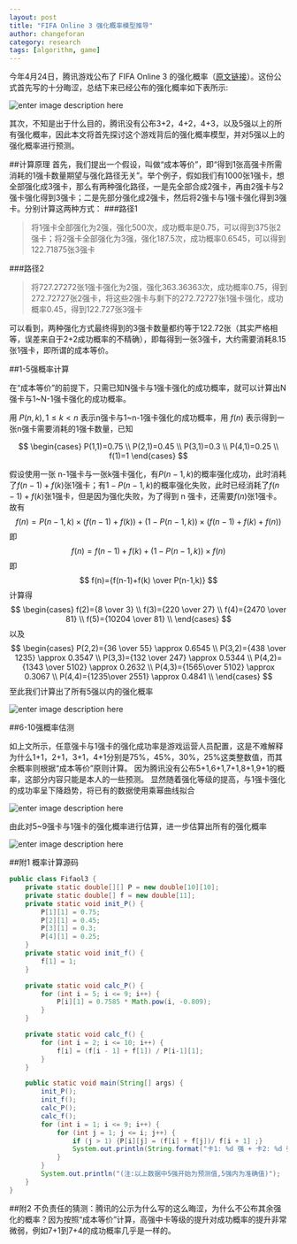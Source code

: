 ```yaml
---
layout: post
title: "FIFA Online 3 强化概率模型推导"
author: changeforan
category: research
tags: [algorithm, game]
---
```

今年4月24日，腾讯游戏公布了 FIFA Online 3 的强化概率（[原文链接](http://eafifa.qq.com/webplat/info/news_version3/6241/6242/6243/m4639/201704/576522.shtml)）。这份公式首先写的十分晦涩，总结下来已经公布的强化概率如下表所示:

![enter image description here](../../../../Downloads/MyBlog-master/MyBlog-master/img/fifaol3_1.png)

其次，不知是出于什么目的，腾讯没有公布3+2，4+2，4+3，以及5强以上的所有强化概率，因此本文将首先探讨这个游戏背后的强化概率模型，并对5强以上的强化概率进行预测。

##计算原理
首先，我们提出一个假设，叫做“成本等价”，即“得到1张高强卡所需消耗的1强卡数量期望与强化路径无关”。举个例子，假如我们有1000张1强卡，想全部强化成3强卡，那么有两种强化路径，一是先全部合成2强卡，再由2强卡与2强卡强化得到3强卡；二是先部分强化成2强卡，然后将2强卡与1强卡强化得到3强卡。分别计算这两种方式：
###路径1
>将1强卡全部强化为2强，强化500次，成功概率是0.75，可以得到375张2强卡；将2强卡全部强化为3强，强化187.5次，成功概率0.6545，可以得到122.71875张3强卡

###路径2
>将727.27272张1强卡强化为2强，强化363.36363次，成功概率0.75，得到272.72727张2强卡，将这些2强卡与剩下的272.72727张1强卡强化，成功概率0.45，得到122.727张3强卡

可以看到，两种强化方式最终得到的3强卡数量都约等于122.72张（其实严格相等，误差来自于2+2成功概率的不精确），即每得到一张3强卡，大约需要消耗8.15张1强卡，即所谓的成本等价。


##1-5强概率计算

在“成本等价”的前提下，只需已知N强卡与1强卡强化的成功概率，就可以计算出N强卡与1~N-1强卡强化的成功概率。

用 $P(n,k),1 \le k \lt n$ 表示n强卡与1~n-1强卡强化的成功概率，用 $f(n)$ 表示得到一张n强卡需要消耗的1强卡数量，已知

$$
\begin{cases}
P(1,1)=0.75 \\
P(2,1)=0.45 \\
P(3,1)=0.3 \\
P(4,1)=0.25 \\
f(1)=1
\end{cases}
$$

假设使用一张 n-1强卡与一张k强卡强化，有$P(n-1,k)$的概率强化成功，此时消耗了$f(n-1)+f(k)$张1强卡；有$1-P(n-1,k)$的概率强化失败，此时已经消耗了$f(n-1)+f(k)$张1强卡，但是因为强化失败，为了得到 n 强卡，还需要$f(n)$张1强卡。故有
$$
f(n)=P(n-1,k) \times (f(n-1) + f(k)) + (1-P(n-1,k)) \times (f(n-1)+f(k)+f(n)) 
$$
即
$$
f(n)=f(n-1)+f(k)+(1-P(n-1,k))\times f(n) 
$$
即
$$
f(n)={f(n-1)+f(k) \over P(n-1,k)}
$$
计算得
$$
\begin{cases}
f(2)={8 \over 3} \\
f(3)={220 \over 27} \\
f(4)={2470 \over 81} \\
f(5)={10204 \over 81} \\
\end{cases}
$$
以及
$$
\begin{cases}
P(2,2)={36 \over 55} \approx 0.6545 \\
P(3,2)={438 \over 1235} \approx 0.3547 \\
P(3,3)={132 \over 247} \approx 0.5344 \\
P(4,2)={1343 \over 5102} \approx 0.2632 \\
P(4,3)={1565\over 5102} \approx 0.3067 \\
P(4,4)={1235\over 2551} \approx 0.4841 \\
\end{cases}
$$
至此我们计算出了所有5强以内的强化概率

![enter image description here](../../../../Downloads/MyBlog-master/MyBlog-master/img/fifaol3_2.png)

##6-10强概率估测

如上文所示，任意强卡与1强卡的强化成功率是游戏运营人员配置，这是不难解释为什么1+1，2+1，3+1，4+1分别是75%，45%，30%，25%这类整数值，而其余概率则根据“成本等价”原则计算。
因为腾讯没有公布5+1,6+1,7+1,8+1,9+1的概率，这部分内容只能是本人的一些预测。
显然随着强化等级的提高，与1强卡强化的成功率呈下降趋势，将已有的数据使用乘幂曲线拟合

![enter image description here](../../../../Downloads/MyBlog-master/MyBlog-master/img/fifaol3_3.jpg)

 由此对5~9强卡与1强卡的强化概率进行估算，进一步估算出所有的强化概率
 
![enter image description here](../../../../Downloads/MyBlog-master/MyBlog-master/img/fifaol3_4.png)

##附1
概率计算源码

```java
public class Fifaol3 {
    private static double[][] P = new double[10][10];
    private static double[] f = new double[11];
    private static void init_P() {
        P[1][1] = 0.75;
        P[2][1] = 0.45;
        P[3][1] = 0.3;
        P[4][1] = 0.25;
    }
    private static void init_f() {
        f[1] = 1;
    }

    private static void calc_P() {
        for (int i = 5; i <= 9; i++) {
            P[i][1] = 0.7585 * Math.pow(i, -0.809);
        }
    }

    private static void calc_f() {
        for (int i = 2; i <= 10; i++) {
            f[i] = (f[i - 1] + f[1]) / P[i-1][1];
        }
    }

    public static void main(String[] args) {
        init_P();
        init_f();
        calc_P();
        calc_f();
        for (int i = 1; i <= 9; i++) {
            for (int j = 1; j <= i; j++) {
                if (j > 1) {P[i][j] = (f[i] + f[j])/ f[i + 1] ;}
                System.out.println(String.format("卡1: %d 强 + 卡2: %d 强 -------> %.4f%%", i, j, P[i][j] * 100));
            }
        }
        System.out.println("(注:以上数据中5强开始为预测值,5强内为准确值)");
    }
}


```
##附2
不负责任的猜测：腾讯的公示为什么写的这么晦涩，为什么不公布其余强化的概率？因为按照“成本等价”计算，高强中卡等级的提升对成功概率的提升非常微弱，例如7+1到7+4的成功概率几乎是一样的。